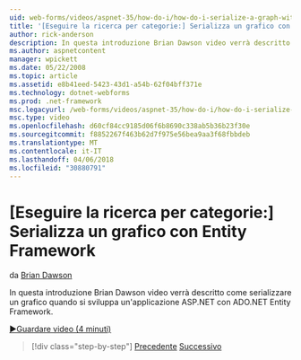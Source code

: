 ```yaml
---
uid: web-forms/videos/aspnet-35/how-do-i/how-do-i-serialize-a-graph-with-the-entity-framework
title: '[Eseguire la ricerca per categorie:] Serializza un grafico con Entity Framework | Documenti Microsoft'
author: rick-anderson
description: In questa introduzione Brian Dawson video verrà descritto come serializzare un grafico quando si sviluppa un'applicazione ASP.NET con ADO.NET Entity Framework.
ms.author: aspnetcontent
manager: wpickett
ms.date: 05/22/2008
ms.topic: article
ms.assetid: e8b41eed-5423-43d1-a54b-62f04bff371e
ms.technology: dotnet-webforms
ms.prod: .net-framework
msc.legacyurl: /web-forms/videos/aspnet-35/how-do-i/how-do-i-serialize-a-graph-with-the-entity-framework
msc.type: video
ms.openlocfilehash: d60cf84cc9185d06f6b8690c338ab5b36b23f30e
ms.sourcegitcommit: f8852267f463b62d7f975e56bea9aa3f68fbbdeb
ms.translationtype: MT
ms.contentlocale: it-IT
ms.lasthandoff: 04/06/2018
ms.locfileid: "30880791"
---
```

<a name="how-do-i-serialize-a-graph-with-the-entity-framework"></a>[Eseguire la ricerca per categorie:] Serializza un grafico con Entity Framework
====================
da [Brian Dawson](https://twitter.com/briandawson)

In questa introduzione Brian Dawson video verrà descritto come serializzare un grafico quando si sviluppa un'applicazione ASP.NET con ADO.NET Entity Framework.

[&#9654;Guardare video (4 minuti)](https://channel9.msdn.com/Blogs/ASP-NET-Site-Videos/how-do-i-serialize-a-graph-with-the-entity-framework)

> [!div class="step-by-step"]
> [Precedente](how-do-i-use-the-new-entity-data-source.md)
> [Successivo](how-do-i-use-msbuild-to-automate-the-aspnet-compiler-and-merge-utilities.md)
